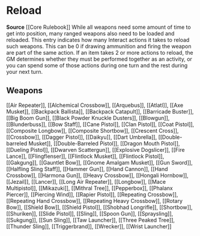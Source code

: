 ﻿---
id: '254'
name: Reload
rarity: Common
source: '[[DATABASE/source/Core Rulebook|Core Rulebook]]'
trait:
- Reload
type: Trait

---
# Reload

**Source** [[Core Rulebook]] 
While all weapons need some amount of time to get into position, many ranged weapons also need to be loaded and reloaded. This entry indicates how many Interact actions it takes to reload such weapons. This can be 0 if drawing ammunition and firing the weapon are part of the same action. If an item takes 2 or more actions to reload, the GM determines whether they must be performed together as an activity, or you can spend some of those actions during one turn and the rest during your next turn.

## Weapons

[[Air Repeater]], [[Alchemical Crossbow]], [[Arquebus]], [[Atlatl]], [[Axe Musket]], [[Backpack Ballista]], [[Backpack Catapult]], [[Barricade Buster]], [[Big Boom Gun]], [[Black Powder Knuckle Dusters]], [[Blowgun]], [[Blunderbuss]], [[Bow Staff]], [[Cane Pistol]], [[Clan Pistol]], [[Coat Pistol]], [[Composite Longbow]], [[Composite Shortbow]], [[Crescent Cross]], [[Crossbow]], [[Dagger Pistol]], [[Daikyu]], [[Dart Umbrella]], [[Double-barreled Musket]], [[Double-Barreled Pistol]], [[Dragon Mouth Pistol]], [[Dueling Pistol]], [[Dwarven Scattergun]], [[Explosive Dogslicer]], [[Fire Lance]], [[Flingflenser]], [[Flintlock Musket]], [[Flintlock Pistol]], [[Gakgung]], [[Gauntlet Bow]], [[Gnome Amalgam Musket]], [[Gun Sword]], [[Halfling Sling Staff]], [[Hammer Gun]], [[Hand Cannon]], [[Hand Crossbow]], [[Harmona Gun]], [[Heavy Crossbow]], [[Hongali Hornbow]], [[Jezail]], [[Lancer]], [[Long Air Repeater]], [[Longbow]], [[Mace Multipistol]], [[Mikazuki]], [[Mithral Tree]], [[Pepperbox]], [[Phalanx Piercer]], [[Piercing Wind]], [[Rapier Pistol]], [[Repeating Crossbow]], [[Repeating Hand Crossbow]], [[Repeating Heavy Crossbow]], [[Rotary Bow]], [[Shield Bow]], [[Shield Pistol]], [[Shobhad Longrifle]], [[Shortbow]], [[Shuriken]], [[Slide Pistol]], [[Sling]], [[Spoon Gun]], [[Spraysling]], [[Sukgung]], [[Sun Sling]], [[Taw Launcher]], [[Three Peaked Tree]], [[Thunder Sling]], [[Triggerbrand]], [[Wrecker]], [[Wrist Launcher]]